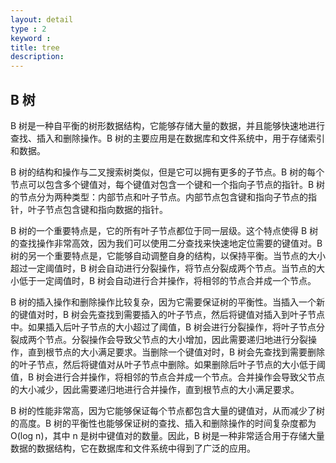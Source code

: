 ```yaml
---
layout: detail
type : 2
keyword :     
title: tree
description: 
---
```


## B 树

B 树是一种自平衡的树形数据结构，它能够存储大量的数据，并且能够快速地进行查找、插入和删除操作。B 树的主要应用是在数据库和文件系统中，用于存储索引和数据。

B 树的结构和操作与二叉搜索树类似，但是它可以拥有更多的子节点。B 树的每个节点可以包含多个键值对，每个键值对包含一个键和一个指向子节点的指针。B 树的节点分为两种类型：内部节点和叶子节点。内部节点包含键和指向子节点的指针，叶子节点包含键和指向数据的指针。

B 树的一个重要特点是，它的所有叶子节点都位于同一层级。这个特点使得 B 树的查找操作非常高效，因为我们可以使用二分查找来快速地定位需要的键值对。B 树的另一个重要特点是，它能够自动调整自身的结构，以保持平衡。当节点的大小超过一定阈值时，B 树会自动进行分裂操作，将节点分裂成两个节点。当节点的大小低于一定阈值时，B 树会自动进行合并操作，将相邻的节点合并成一个节点。

B 树的插入操作和删除操作比较复杂，因为它需要保证树的平衡性。当插入一个新的键值对时，B 树会先查找到需要插入的叶子节点，然后将键值对插入到叶子节点中。如果插入后叶子节点的大小超过了阈值，B 树会进行分裂操作，将叶子节点分裂成两个节点。分裂操作会导致父节点的大小增加，因此需要递归地进行分裂操作，直到根节点的大小满足要求。当删除一个键值对时，B 树会先查找到需要删除的叶子节点，然后将键值对从叶子节点中删除。如果删除后叶子节点的大小低于阈值，B 树会进行合并操作，将相邻的节点合并成一个节点。合并操作会导致父节点的大小减少，因此需要递归地进行合并操作，直到根节点的大小满足要求。

B 树的性能非常高，因为它能够保证每个节点都包含大量的键值对，从而减少了树的高度。B 树的平衡性也能够保证树的查找、插入和删除操作的时间复杂度都为 O(log n)，其中 n 是树中键值对的数量。因此，B 树是一种非常适合用于存储大量数据的数据结构，它在数据库和文件系统中得到了广泛的应用。